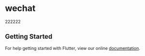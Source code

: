# wechat
222222

## Getting Started

For help getting started with Flutter, view our online
[documentation](https://flutter.io/).
